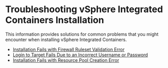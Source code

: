 # Troubleshooting vSphere Integrated Containers Installation #

This information provides solutions for common problems that you might encounter when installing vSphere Integrated Containers.

* [Installation Fails with Firewall Ruleset Validation Error](ts_firewall_error.md)
* [Login to Target Fails Due to an Incorrect Username or Password](ts_incorrect_username_password.md)
* [Installation Fails with Resource Pool Creation Error](ts_resource_pool_error.md)
